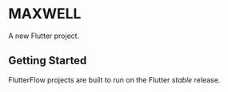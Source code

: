 # MAXWELL

A new Flutter project.

## Getting Started

FlutterFlow projects are built to run on the Flutter _stable_ release.
